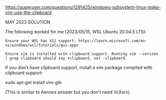 https://superuser.com/questions/1291425/windows-subsystem-linux-make-vim-use-the-clipboard

MAY 2023 SOLUTION

The following worked for me (2023/05/15, WSL Ubuntu 20.04.5 LTS):

    Ensure your WSL has X11 support: https://learn.microsoft.com/en-us/windows/wsl/tutorials/gui-apps

    Ensure vim is installed with clipboard support. Running vim --version | grep clipboard should say +clipboard, not -clipboard.

If you don't have clipboard support, install a vim package compiled with clipboard support:

sudo apt-get install vim-gtk

(This is similar to Aerows answer but you don't need VcXsrv)
